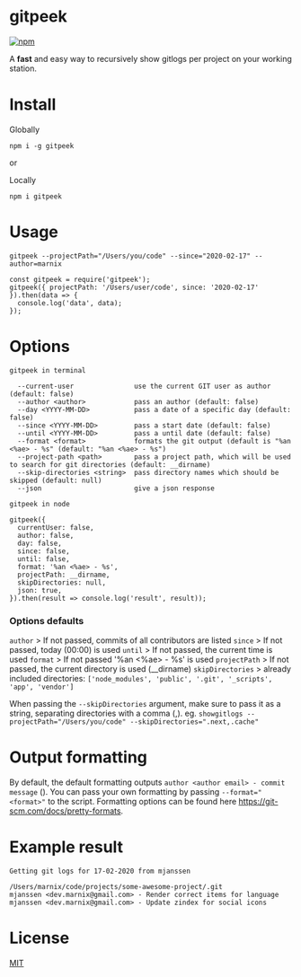 # gitpeek
[![npm](https://img.shields.io/npm/v/gitpeek.svg)](http://npm.im/gitpeek)

A __fast__ and easy way to recursively show gitlogs per project on your working station.

# Install

Globally
```
npm i -g gitpeek
```

or

Locally
```
npm i gitpeek
```

# Usage

`gitpeek --projectPath="/Users/you/code" --since="2020-02-17" --author=marnix`

```
const gitpeek = require('gitpeek');
gitpeek({ projectPath: '/Users/user/code', since: '2020-02-17' }).then(data => {
  console.log('data', data);
});
```

# Options

```
gitpeek in terminal

  --current-user               use the current GIT user as author (default: false)
  --author <author>            pass an author (default: false)
  --day <YYYY-MM-DD>           pass a date of a specific day (default: false)
  --since <YYYY-MM-DD>         pass a start date (default: false)
  --until <YYYY-MM-DD>         pass a until date (default: false)
  --format <format>            formats the git output (default is "%an <%ae> - %s" (default: "%an <%ae> - %s")
  --project-path <path>        pass a project path, which will be used to search for git directories (default: __dirname)
  --skip-directories <string>  pass directory names which should be skipped (default: null)
  --json                       give a json response
```

```
gitpeek in node

gitpeek({
  currentUser: false,
  author: false,
  day: false,
  since: false,
  until: false,
  format: '%an <%ae> - %s',
  projectPath: __dirname,
  skipDirectories: null,
  json: true,
}).then(result => console.log('result', result));
```

### Options defaults

`author` > If not passed, commits of all contributors are listed
`since` > If not passed, today (00:00) is used
`until` > If not passed, the current time is used
`format` > If not passed '%an <%ae> - %s' is used
`projectPath` > If not passed, the current directory is used (__dirname)
`skipDirectories` > already included directories: `['node_modules', 'public', '.git', '_scripts', 'app', 'vendor']`

When passing the `--skipDirectories` argument, make sure to pass it as a string, separating directories with a comma (,).
eg. `showgitlogs --projectPath="/Users/you/code" --skipDirectories=".next,.cache"`

# Output formatting
By default, the default formatting outputs `author <author email> - commit message` (). You can pass your own formatting
by passing `--format="<format>"` to the script. Formatting options can be found here https://git-scm.com/docs/pretty-formats.

# Example result

```
Getting git logs for 17-02-2020 from mjanssen

/Users/marnix/code/projects/some-awesome-project/.git
mjanssen <dev.marnix@gmail.com> - Render correct items for language
mjanssen <dev.marnix@gmail.com> - Update zindex for social icons
```

# License

[MIT](https://oss.ninja/mit/mjanssen/)

